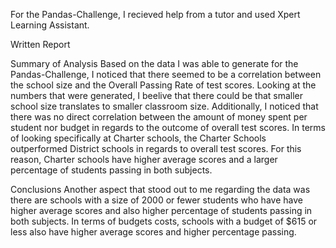 For the Pandas-Challenge, I recieved help from a tutor and used Xpert Learning Assistant.

Written Report 

Summary of Analysis
Based on the data I was able to generate for the Pandas-Challenge, I noticed that there seemed to be a correlation between the school size and the Overall Passing Rate of test scores. Looking at the numbers that were generated, I beelive that there could be that smaller school size translates to smaller classroom size.
Additionally, I noticed that there was no direct correlation between the amount of money spent per student nor budget in regards to the outcome of overall test scores.
In terms of looking specifically at Charter schools, the Charter Schools outperformed District schools in regards to overall test scores. 
For this reason, Charter schools have higher average scores and a larger percentage of students passing in both subjects.

Conclusions
Another aspect that stood out to me regarding the data was there are schools with a size of 2000 or fewer students who have have higher average scores and also higher percentage of students passing in both subjects.
In terms of budgets costs, schools with a budget of $615 or less also have higher average scores and higher percentage passing.
